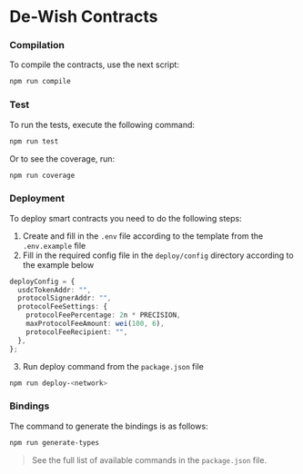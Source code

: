 # De-Wish Contracts

### Compilation

To compile the contracts, use the next script:

```bash
npm run compile
```

### Test

To run the tests, execute the following command:

```bash
npm run test
```

Or to see the coverage, run:

```bash
npm run coverage
```

### Deployment

To deploy smart contracts you need to do the following steps:
1. Create and fill in the `.env` file according to the template from the `.env.example` file
2. Fill in the required config file in the `deploy/config` directory according to the example below

```typescript
deployConfig = {
  usdcTokenAddr: "",
  protocolSignerAddr: "",
  protocolFeeSettings: {
    protocolFeePercentage: 2n * PRECISION,
    maxProtocolFeeAmount: wei(100, 6),
    protocolFeeRecipient: "",
  },
};
```

3. Run deploy command from the `package.json` file

```bash
npm run deploy-<network>
```

### Bindings

The command to generate the bindings is as follows:

```bash
npm run generate-types
```

> See the full list of available commands in the `package.json` file.